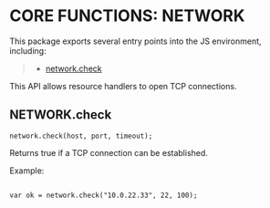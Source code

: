 


# CORE FUNCTIONS: NETWORK




This package exports several entry points into the JS environment,
including:

> * [network.check](#check)

This API allows resource handlers to open TCP connections.

## NETWORK.check
<a name="check"></a>
`network.check(host, port, timeout);`

Returns true if a TCP connection can be established.

Example:

```

var ok = network.check("10.0.22.33", 22, 100);

```


